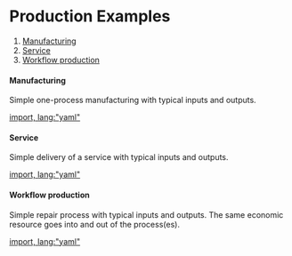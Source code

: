 # Production Examples

1. [Manufacturing](#manufacturing)
1. [Service](#service)
1. [Workflow production](#workflow-production)

#### Manufacturing

Simple one-process manufacturing with typical inputs and outputs.

[import, lang:"yaml"](../../examples/process-manufacturing.yaml)

#### Service

Simple delivery of a service with typical inputs and outputs.

[import, lang:"yaml"](../../examples/process-manufacturing.yaml)

#### Workflow production

Simple repair process with typical inputs and outputs.  The same economic resource goes into and out of the process(es).

[import, lang:"yaml"](../../examples/process-workflow.yaml)

